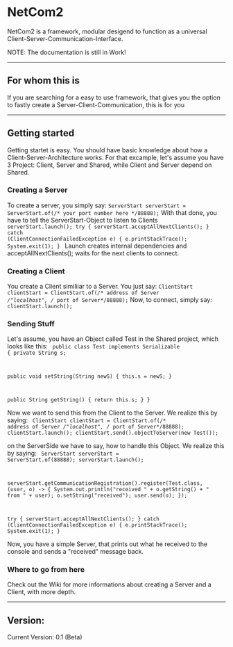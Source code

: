 # NetCom2

NetCom2 is a framework, modular desigend to function as a universal Client-Server-Communication-Interface.

NOTE: The documentation is still in Work!

----

## For whom this is

If you are searching for a easy to use framework, that gives you the option to fastly create a Server-Client-Communication, this is for you

----

## Getting started

Getting startet is easy. You should have basic knowledge about how a Client-Server-Architecture works. For that excample, let's assume you have 3 Project: Client, Server and Shared, while Client and Server depend on Shared.

### Creating a Server

To create a server, you simply say:
<code>ServerStart serverStart = ServerStart.of(/* your port number here */88888);</code>
With that done, you have to tell the ServerStart-Object to listen to Clients
<code>
serverStart.launch();
try {
  serverStart.acceptAllNextClients();
} catch (ClientConnectionFailedException e) {
  e.printStackTrace();
  System.exit(1);
}
</code>
Launch creates internal dependencies and  acceptAllNextClients(); waits for the next clients to connect.

### Creating a Client

You create a Client similiiar to a Server. You just say:
<code>ClientStart clientStart = ClientStart.of(/* address of Server */"localhost", /* port of Server*/88888);</code>
Now, to connect, simply say:
<code>clientStart.launch();</code>

### Sending Stuff

Let's assume, you have an Object called Test in the Shared project, which looks like this:
<code>
public class Test implements Serializable {
  private String s;
  
  public void setString(String newS) {
    this.s = newS;
  }
  
  public String getString() {
    return this.s;
  }
}
</code>

Now we want to send this from the Client to the Server. We realize this by saying:
<code>
ClientStart clientStart = ClientStart.of(/* address of Server */"localhost", /* port of Server*/88888);
clientStart.launch();
clientStart.send().objectToServer(new Test());
</code>

on the ServerSide we have to say, how to handle this Object. We realize this by saying:
<code>
ServerStart serverStart = ServerStart.of(88888);
serverStart.launch();

serverStart.getCommunicationRegistration().register(Test.class, (user, o) -> {
  System.out.println("received " + o.getString() + " from " + user);
  o.setString("received");
  user.send(o);
});

try {
  serverStart.acceptAllNextClients();
} catch (ClientConnectionFailedException e) {
  e.printStackTrace();
  System.exit(1);
}
</code>

Now, you have a simple Server, that prints out what he received to the console and sends a "received" message back.

### Where to go from here

Check out the Wiki for more informations about creating a Server and a Client, with more depth.

----

## Version:
Current Version: 0.1 (Beta)

